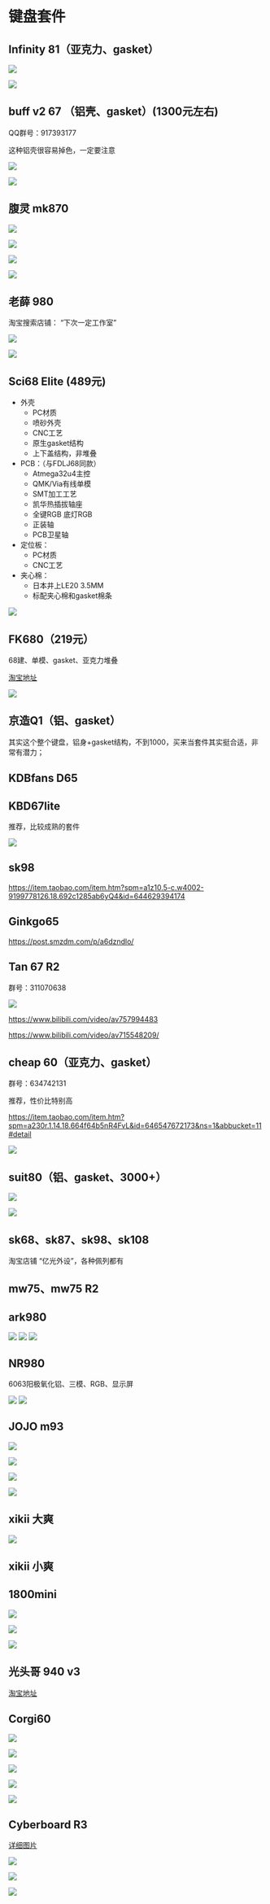# 键盘套件

## Infinity 81（亚克力、gasket）
![](https://ooftf-blog-image.oss-cn-beijing.aliyuncs.com/img/20211203103814.png)

![](https://ooftf-blog-image.oss-cn-beijing.aliyuncs.com/img/20211203103733.png)
## buff v2 67 （铝壳、gasket）(1300元左右)

QQ群号：917393177

这种铝壳很容易掉色，一定要注意

![](https://ooftf-blog-image.oss-cn-beijing.aliyuncs.com/img/20211203103627.png)

![](https://ooftf-blog-image.oss-cn-beijing.aliyuncs.com/img/BE4F547C-A229-45EB-920C-9DEAA016DB74.png)
## 腹灵 mk870
![](https://ooftf-blog-image.oss-cn-beijing.aliyuncs.com/img/20211203103838.png)

![](https://ooftf-blog-image.oss-cn-beijing.aliyuncs.com/img/20211203105048.png)

![](https://ooftf-blog-image.oss-cn-beijing.aliyuncs.com/img/20211203105117.png)

![](https://ooftf-blog-image.oss-cn-beijing.aliyuncs.com/img/20211203105132.png)
## 老薛 980

淘宝搜索店铺： “下次一定工作室”

![](https://ooftf-blog-image.oss-cn-beijing.aliyuncs.com/img/20211203105158.png)

![](https://ooftf-blog-image.oss-cn-beijing.aliyuncs.com/img/20211203105145.png)



## Sci68 Elite (489元)


* 外壳
  * PC材质 
  * 喷砂外壳
  * CNC工艺
  * 原生gasket结构
  * 上下盖结构，非堆叠
* PCB：（与FDLJ68同款）
  * Atmega32u4主控
  * QMK/Via有线单模
  * SMT加工工艺
  * 凯华热插拔轴座
  * 全键RGB 底灯RGB
  * 正装轴
  * PCB卫星轴
* 定位板：
  * PC材质
  * CNC工艺
* 夹心棉：
  * 日本井上LE20 3.5MM
  * 标配夹心棉和gasket棉条

![](https://ooftf-blog-image.oss-cn-beijing.aliyuncs.com/img/20211203103929.png)
## FK680（219元）
68建、单模、gasket、亚克力堆叠

[淘宝地址](https://item.taobao.com/item.htm?spm=a230r.1.14.16.2d85278a1mpena&id=657624493087&ns=1&abbucket=11#detail)

![](https://ooftf-blog-image.oss-cn-beijing.aliyuncs.com/img/20211203105234.png)
## 京造Q1（铝、gasket）

其实这个整个键盘，铝身+gasket结构，不到1000，买来当套件其实挺合适，非常有潜力；
## KDBfans D65

## KBD67lite

推荐，比较成熟的套件

![](https://ooftf-blog-image.oss-cn-beijing.aliyuncs.com/img/20211203105258.png)

## sk98
https://item.taobao.com/item.htm?spm=a1z10.5-c.w4002-9199778126.18.692c1285ab6yQ4&id=644629394174
## Ginkgo65

https://post.smzdm.com/p/a6dzndlo/
## Tan 67 R2


群号：311070638

![](https://ooftf-blog-image.oss-cn-beijing.aliyuncs.com/img/20211203105335.png)

https://www.bilibili.com/video/av757994483

https://www.bilibili.com/video/av715548209/

## cheap 60（亚克力、gasket）

群号：634742131

推荐，性价比特别高

https://item.taobao.com/item.htm?spm=a230r.1.14.18.664f64b5nR4FvL&id=646547672173&ns=1&abbucket=11#detail

![](https://ooftf-blog-image.oss-cn-beijing.aliyuncs.com/img/20211203105423.png)

## suit80（铝、gasket、3000+）

![](https://ooftf-blog-image.oss-cn-beijing.aliyuncs.com/img/20211203105441.png)

![](https://ooftf-blog-image.oss-cn-beijing.aliyuncs.com/img/20211203105455.png)


## sk68、sk87、sk98、sk108
淘宝店铺 “亿光外设”，各种佩列都有

## mw75、mw75 R2

## ark980
![](https://ooftf-blog-image.oss-cn-beijing.aliyuncs.com/img/20211203011230.png)
![](https://ooftf-blog-image.oss-cn-beijing.aliyuncs.com/img/20211203011208.png)
![](https://ooftf-blog-image.oss-cn-beijing.aliyuncs.com/img/20211203011147.png)
## NR980



6063阳极氧化铝、三模、RGB、显示屏

![](https://ooftf-blog-image.oss-cn-beijing.aliyuncs.com/img/20211203011836.png)
![](https://ooftf-blog-image.oss-cn-beijing.aliyuncs.com/img/20211203011853.png)
## JOJO m93

![](https://ooftf-blog-image.oss-cn-beijing.aliyuncs.com/img/20211203204217.png)

![](https://ooftf-blog-image.oss-cn-beijing.aliyuncs.com/img/20211203204241.png)

![](https://ooftf-blog-image.oss-cn-beijing.aliyuncs.com/img/20211203204303.png)

![](https://ooftf-blog-image.oss-cn-beijing.aliyuncs.com/img/20211203204316.png)

## xikii 大爽

![](https://ooftf-blog-image.oss-cn-beijing.aliyuncs.com/img/20211203204139.png)
## xikii 小爽

## 1800mini

![](https://ooftf-blog-image.oss-cn-beijing.aliyuncs.com/img/20211203204525.png)

![](https://ooftf-blog-image.oss-cn-beijing.aliyuncs.com/img/20211203204543.png)

![](https://ooftf-blog-image.oss-cn-beijing.aliyuncs.com/img/20211203204604.png)

## 光头哥 940 v3

[淘宝地址](https://item.taobao.com/item.htm?spm=a230r.1.14.22.d0e86988yuRgia&id=632148623321&ns=1&abbucket=7#detail)


## Corgi60 
![](https://ooftf-blog-image.oss-cn-beijing.aliyuncs.com/img/20211203203819.png)

![](https://ooftf-blog-image.oss-cn-beijing.aliyuncs.com/img/20211203203830.png)

![](https://ooftf-blog-image.oss-cn-beijing.aliyuncs.com/img/20211203203844.png)

![](https://ooftf-blog-image.oss-cn-beijing.aliyuncs.com/img/20211203203928.png)

![](https://ooftf-blog-image.oss-cn-beijing.aliyuncs.com/img/20211203204025.png)
## Cyberboard R3

[详细图片](https://www.zfrontier.com/app/flow/2J0jpALr0bag)

![](https://ooftf-blog-image.oss-cn-beijing.aliyuncs.com/img/20211203203444.png)

![](https://ooftf-blog-image.oss-cn-beijing.aliyuncs.com/img/20211203203538.png)

![](https://ooftf-blog-image.oss-cn-beijing.aliyuncs.com/img/20211203203507.png)
